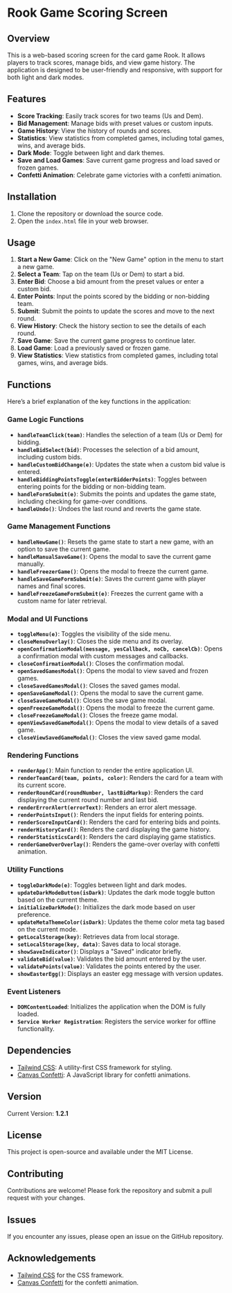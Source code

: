 # Rook Game Scoring Screen

## Overview
This is a web-based scoring screen for the card game Rook. It allows players to track scores, manage bids, and view game history. The application is designed to be user-friendly and responsive, with support for both light and dark modes.

## Features
- **Score Tracking**: Easily track scores for two teams (Us and Dem).
- **Bid Management**: Manage bids with preset values or custom inputs.
- **Game History**: View the history of rounds and scores.
- **Statistics**: View statistics from completed games, including total games, wins, and average bids.
- **Dark Mode**: Toggle between light and dark themes.
- **Save and Load Games**: Save current game progress and load saved or frozen games.
- **Confetti Animation**: Celebrate game victories with a confetti animation.

## Installation
1. Clone the repository or download the source code.
2. Open the `index.html` file in your web browser.

## Usage
1. **Start a New Game**: Click on the "New Game" option in the menu to start a new game.
2. **Select a Team**: Tap on the team (Us or Dem) to start a bid.
3. **Enter Bid**: Choose a bid amount from the preset values or enter a custom bid.
4. **Enter Points**: Input the points scored by the bidding or non-bidding team.
5. **Submit**: Submit the points to update the scores and move to the next round.
6. **View History**: Check the history section to see the details of each round.
7. **Save Game**: Save the current game progress to continue later.
8. **Load Game**: Load a previously saved or frozen game.
9. **View Statistics**: View statistics from completed games, including total games, wins, and average bids.

## Functions
Here’s a brief explanation of the key functions in the application:

### **Game Logic Functions**
- **`handleTeamClick(team)`**: Handles the selection of a team (Us or Dem) for bidding.
- **`handleBidSelect(bid)`**: Processes the selection of a bid amount, including custom bids.
- **`handleCustomBidChange(e)`**: Updates the state when a custom bid value is entered.
- **`handleBiddingPointsToggle(enterBidderPoints)`**: Toggles between entering points for the bidding or non-bidding team.
- **`handleFormSubmit(e)`**: Submits the points and updates the game state, including checking for game-over conditions.
- **`handleUndo()`**: Undoes the last round and reverts the game state.

### **Game Management Functions**
- **`handleNewGame()`**: Resets the game state to start a new game, with an option to save the current game.
- **`handleManualSaveGame()`**: Opens the modal to save the current game manually.
- **`handleFreezerGame()`**: Opens the modal to freeze the current game.
- **`handleSaveGameFormSubmit(e)`**: Saves the current game with player names and final scores.
- **`handleFreezeGameFormSubmit(e)`**: Freezes the current game with a custom name for later retrieval.

### **Modal and UI Functions**
- **`toggleMenu(e)`**: Toggles the visibility of the side menu.
- **`closeMenuOverlay()`**: Closes the side menu and its overlay.
- **`openConfirmationModal(message, yesCallback, noCb, cancelCb)`**: Opens a confirmation modal with custom messages and callbacks.
- **`closeConfirmationModal()`**: Closes the confirmation modal.
- **`openSavedGamesModal()`**: Opens the modal to view saved and frozen games.
- **`closeSavedGamesModal()`**: Closes the saved games modal.
- **`openSaveGameModal()`**: Opens the modal to save the current game.
- **`closeSaveGameModal()`**: Closes the save game modal.
- **`openFreezeGameModal()`**: Opens the modal to freeze the current game.
- **`closeFreezeGameModal()`**: Closes the freeze game modal.
- **`openViewSavedGameModal()`**: Opens the modal to view details of a saved game.
- **`closeViewSavedGameModal()`**: Closes the view saved game modal.

### **Rendering Functions**
- **`renderApp()`**: Main function to render the entire application UI.
- **`renderTeamCard(team, points, color)`**: Renders the card for a team with its current score.
- **`renderRoundCard(roundNumber, lastBidMarkup)`**: Renders the card displaying the current round number and last bid.
- **`renderErrorAlert(errorText)`**: Renders an error alert message.
- **`renderPointsInput()`**: Renders the input fields for entering points.
- **`renderScoreInputCard()`**: Renders the card for entering bids and points.
- **`renderHistoryCard()`**: Renders the card displaying the game history.
- **`renderStatisticsCard()`**: Renders the card displaying game statistics.
- **`renderGameOverOverlay()`**: Renders the game-over overlay with confetti animation.

### **Utility Functions**
- **`toggleDarkMode(e)`**: Toggles between light and dark modes.
- **`updateDarkModeButton(isDark)`**: Updates the dark mode toggle button based on the current theme.
- **`initializeDarkMode()`**: Initializes the dark mode based on user preference.
- **`updateMetaThemeColor(isDark)`**: Updates the theme color meta tag based on the current mode.
- **`getLocalStorage(key)`**: Retrieves data from local storage.
- **`setLocalStorage(key, data)`**: Saves data to local storage.
- **`showSaveIndicator()`**: Displays a "Saved" indicator briefly.
- **`validateBid(value)`**: Validates the bid amount entered by the user.
- **`validatePoints(value)`**: Validates the points entered by the user.
- **`showEasterEgg()`**: Displays an easter egg message with version updates.

### **Event Listeners**
- **`DOMContentLoaded`**: Initializes the application when the DOM is fully loaded.
- **`Service Worker Registration`**: Registers the service worker for offline functionality.

## Dependencies
- [Tailwind CSS](https://tailwindcss.com/): A utility-first CSS framework for styling.
- [Canvas Confetti](https://www.kirilv.com/canvas-confetti/): A JavaScript library for confetti animations.

## Version
Current Version: **1.2.1**

## License
This project is open-source and available under the MIT License.

## Contributing
Contributions are welcome! Please fork the repository and submit a pull request with your changes.

## Issues
If you encounter any issues, please open an issue on the GitHub repository.

## Acknowledgements
- [Tailwind CSS](https://tailwindcss.com/) for the CSS framework.
- [Canvas Confetti](https://www.kirilv.com/canvas-confetti/) for the confetti animation.
